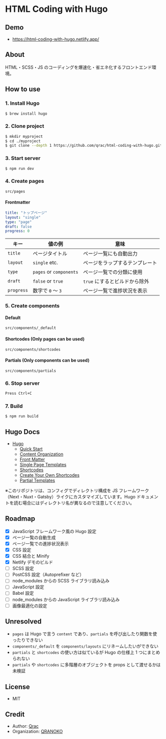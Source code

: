 # HTML Coding with Hugo

## Demo

- https://html-coding-with-hugo.netlify.app/

## About

HTML・SCSS・JS のコーディングを爆速化・省エネ化するフロントエンド環境。

## How to use

### 1. Install Hugo

```bash
$ brew install hugo
```

### 2. Clone project

```bash
$ mkdir myproject
$ cd ./myproject
$ git clone --depth 1 https://github.com/qrac/html-coding-with-hugo.git && cd html-coding-with-hugo && rm -rf ./.git ./README.md && mv * .[^\.]* ../ && cd ../ && rm -rf ./html-coding-with-hugo
```

### 3. Start server

```bash
$ npm run dev
```

### 4. Create pages

`src/pages`

#### Frontmatter

```yaml
title: "トップページ"
layout: "single"
type: "page"
draft: false
progress: 0
```

| キー       | 値の例                  | 意味                           |
| ---------- | ----------------------- | ------------------------------ |
| `title`    | ページタイトル          | ページ一覧にも自動出力         |
| `layout`   | `single` etc.           | ページをラップするテンプレート |
| `type`     | `pages` or `components` | ページ一覧での分類に使用       |
| `draft`    | `false` or `true`       | `true` にするとビルドから除外  |
| `progress` | 数字で `0` 〜 `3`       | ページ一覧で進捗状況を表示     |

### 5. Create components

#### Default

`src/components/_default`

#### Shortcodes (Only pages can be used)

`src/components/shortcodes`

#### Partials (Only components can be used)

`src/components/partials`

### 6. Stop server

```bash
Press Ctrl+C
```

### 7. Build

```bash
$ npm run build
```

## Hugo Docs

- [Hugo](https://gohugo.io/)
  - [Quick Start](https://gohugo.io/getting-started/quick-start/#step-1-install-hugo)
  - [Content Organization](https://gohugo.io/content-management/organization/)
  - [Front Matter](https://gohugo.io/content-management/front-matter/)
  - [Single Page Templates](https://gohugo.io/templates/single-page-templates/)
  - [Shortcodes](https://gohugo.io/content-management/shortcodes/)
  - [Create Your Own Shortcodes](https://gohugo.io/templates/shortcode-templates/)
  - [Partial Templates](https://gohugo.io/templates/partials/)

※このリポジトリは、コンフィグでディレクトリ構成を JS フレームワーク（Next・Nuxt・Gatsby）ライクにカスタマイズしています。Hugo ドキュメントを読む場合にはディレクトリ名が異なるので注意してください。

## Roadmap

- [x] JavaScript フレームワーク風の Hugo 設定
- [x] ページ一覧の自動生成
- [x] ページ一覧での進捗状況表示
- [x] CSS 設定
- [x] CSS 結合と Minify
- [x] Netlify デモのビルド
- [ ] SCSS 設定
- [ ] PostCSS 設定（Autoprefixer など）
- [ ] node_modules からの SCSS ライブラリ読み込み
- [ ] JavaScript 設定
- [ ] Babel 設定
- [ ] node_modules からの JavaScript ライブラリ読み込み
- [ ] 画像最適化の設定

## Unresolved

- `pages` は Hugo で言う `content` であり、`partials` を呼び出したり関数を使ったりできない
- `components/_default` を `components/layouts` にリネームしたいができない
- `partials` と `shortcodes` の使い方は似ているが Hugo の仕様上 1 つにまとめられない
- `partials` や `shortcodes` に多階層のオブジェクトを props として渡せるかは未検証

## License

- MIT

## Credit

- Author: [Qrac](https://qrac.jp)
- Organization: [QRANOKO](https://qranoko.jp)
